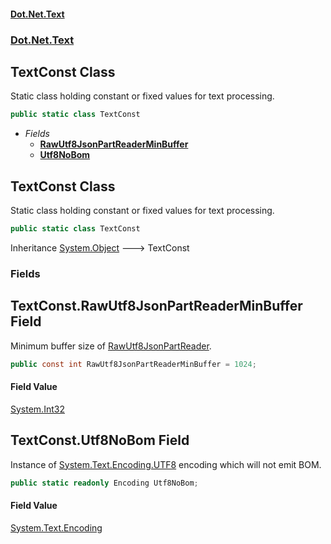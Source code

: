#### [Dot.Net.Text](index.md 'index')
### [Dot.Net.Text](Dot.Net.Text.md 'Dot.Net.Text')

## TextConst Class

Static class holding constant or fixed values for text processing.

```csharp
public static class TextConst
```
- *Fields*
  - **[RawUtf8JsonPartReaderMinBuffer](Dot.Net.Text.TextConst.md#Dot.Net.Text.TextConst.RawUtf8JsonPartReaderMinBuffer 'Dot.Net.Text.TextConst.RawUtf8JsonPartReaderMinBuffer')**
  - **[Utf8NoBom](Dot.Net.Text.TextConst.md#Dot.Net.Text.TextConst.Utf8NoBom 'Dot.Net.Text.TextConst.Utf8NoBom')**

## TextConst Class

Static class holding constant or fixed values for text processing.

```csharp
public static class TextConst
```

Inheritance [System.Object](https://docs.microsoft.com/en-us/dotnet/api/System.Object 'System.Object') &#129106; TextConst
### Fields

<a name='Dot.Net.Text.TextConst.RawUtf8JsonPartReaderMinBuffer'></a>

## TextConst.RawUtf8JsonPartReaderMinBuffer Field

Minimum buffer size of [RawUtf8JsonPartReader](Dot.Net.Text.Json.Utf8.RawUtf8JsonPartReader.md 'Dot.Net.Text.Json.Utf8.RawUtf8JsonPartReader').

```csharp
public const int RawUtf8JsonPartReaderMinBuffer = 1024;
```

#### Field Value
[System.Int32](https://docs.microsoft.com/en-us/dotnet/api/System.Int32 'System.Int32')

<a name='Dot.Net.Text.TextConst.Utf8NoBom'></a>

## TextConst.Utf8NoBom Field

Instance of [System.Text.Encoding.UTF8](https://docs.microsoft.com/en-us/dotnet/api/System.Text.Encoding.UTF8 'System.Text.Encoding.UTF8') encoding which will not emit BOM.

```csharp
public static readonly Encoding Utf8NoBom;
```

#### Field Value
[System.Text.Encoding](https://docs.microsoft.com/en-us/dotnet/api/System.Text.Encoding 'System.Text.Encoding')